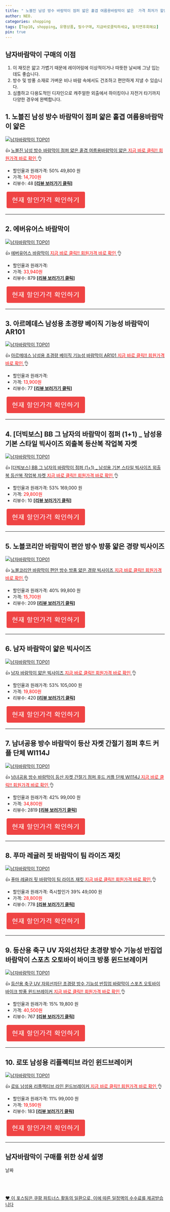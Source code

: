 ```yaml
---
title: " 노블진 남성 방수 바람막이 점퍼 얇은 홑겹 여름용바람막이 얇은  가격 최저가 할인가 남자바람막이 최저가 추천 제품 비교"
author: NEO.
categories: shopping
tags: [Top10, shopping, 유행상품, 필수구매, 지금바로클릭하세요, 놓치면후회해요]
pin: true
---
```

## 남자바람막이 구매의 이점
1. 이 재킷은 얇고 가볍기 때문에 레이어링에 이상적이거나 따뜻한 날씨에 그냥 입는 데도 좋습니다.
2. 방수 및 방풍 소재로 가벼운 비나 바람 속에서도 건조하고 편안하게 지낼 수 있습니다.
3. 심플하고 다용도적인 디자인으로 캐주얼한 외출에서 하이킹이나 자전거 타기까지 다양한 경우에 완벽합니다.

   

## 1.  노블진 남성 방수 바람막이 점퍼 얇은 홑겹 여름용바람막이 얇은 

[![남자바람막이 TOP01](https://thumbnail9.coupangcdn.com/thumbnails/remote/490x490ex/image/vendor_inventory/62fe/e7d18a46274354d61f9d99f9f6500dd8ef2524975dd59a92f9faf6a79aad.jpg)](https://link.coupang.com/re/AFFSDP?lptag=AF3617701&subid=GithubCoopas&pageKey=6429516520&traceid=V0-153&itemId=13869764242&vendorItemId=70598992908)


👍 [ 노블진 남성 방수 바람막이 점퍼 얇은 홑겹 여름용바람막이 얇은  <font color=red> 지금 바로 클릭!! 회원가격 바로 확인 </font> ](https://link.coupang.com/re/AFFSDP?lptag=AF3617701&subid=GithubCoopas&pageKey=6429516520&traceid=V0-153&itemId=13869764242&vendorItemId=70598992908) 👌 


- 할인율과 원래가격: 50%  49,800   원
- 가격: <span style='color:red'>14,700원</span>
- 리뷰수: 48  [**[리뷰 보러가기 클릭]**](https://link.coupang.com/re/AFFSDP?lptag=AF3617701&subid=GithubCoopas&pageKey=6429516520&traceid=V0-153&itemId=13869764242&vendorItemId=70598992908)

[![](/discount_price.png)](https://link.coupang.com/re/AFFSDP?lptag=AF3617701&subid=GithubCoopas&pageKey=6429516520&traceid=V0-153&itemId=13869764242&vendorItemId=70598992908)

---


   

## 2.  에버유어스 바람막이 

[![남자바람막이 TOP01](https://thumbnail9.coupangcdn.com/thumbnails/remote/490x490ex/image/vendor_inventory/81f3/a5f620fb26363246e2287c080fecfc52454f6ecf55f81c01117f4f71eec1.jpg)](https://link.coupang.com/re/AFFSDP?lptag=AF3617701&subid=GithubCoopas&pageKey=6893013338&traceid=V0-153&itemId=16553780375&vendorItemId=83740136813)


👍 [ 에버유어스 바람막이  <font color=red> 지금 바로 클릭!! 회원가격 바로 확인 </font> ](https://link.coupang.com/re/AFFSDP?lptag=AF3617701&subid=GithubCoopas&pageKey=6893013338&traceid=V0-153&itemId=16553780375&vendorItemId=83740136813) 👌 


- 할인율과 원래가격: 
- 가격: <span style='color:red'>33,940원</span>
- 리뷰수: 879  [**[리뷰 보러가기 클릭]**](https://link.coupang.com/re/AFFSDP?lptag=AF3617701&subid=GithubCoopas&pageKey=6893013338&traceid=V0-153&itemId=16553780375&vendorItemId=83740136813)

[![](/discount_price.png)](https://link.coupang.com/re/AFFSDP?lptag=AF3617701&subid=GithubCoopas&pageKey=6893013338&traceid=V0-153&itemId=16553780375&vendorItemId=83740136813)

---


   

## 3.  아르메데스 남성용 초경량 베이직 기능성 바람막이 AR101 

[![남자바람막이 TOP01](https://thumbnail9.coupangcdn.com/thumbnails/remote/490x490ex/image/retail/images/15717265945129934-91ef0aa8-e8d6-46a4-8ab1-85a72d10aaaf.jpg)](https://link.coupang.com/re/AFFSDP?lptag=AF3617701&subid=GithubCoopas&pageKey=1082800745&traceid=V0-153&itemId=2035960287&vendorItemId=70248956125)


👍 [ 아르메데스 남성용 초경량 베이직 기능성 바람막이 AR101  <font color=red> 지금 바로 클릭!! 회원가격 바로 확인 </font> ](https://link.coupang.com/re/AFFSDP?lptag=AF3617701&subid=GithubCoopas&pageKey=1082800745&traceid=V0-153&itemId=2035960287&vendorItemId=70248956125) 👌 


- 할인율과 원래가격: 
- 가격: <span style='color:red'>13,900원</span>
- 리뷰수: 77  [**[리뷰 보러가기 클릭]**](https://link.coupang.com/re/AFFSDP?lptag=AF3617701&subid=GithubCoopas&pageKey=1082800745&traceid=V0-153&itemId=2035960287&vendorItemId=70248956125)

[![](/discount_price.png)](https://link.coupang.com/re/AFFSDP?lptag=AF3617701&subid=GithubCoopas&pageKey=1082800745&traceid=V0-153&itemId=2035960287&vendorItemId=70248956125)

---


   

## 4.  [더빅보스] BB 그 남자의 바람막이 점퍼 (1+1) _ 남성용 기본 스타일 빅사이즈 외출복 등산복 작업복 자켓 

[![남자바람막이 TOP01](https://thumbnail8.coupangcdn.com/thumbnails/remote/490x490ex/image/vendor_inventory/eff0/b007ccbb11164d15636b206df6e474ca62315e91c956cd6ef1aba444e889.jpg)](https://link.coupang.com/re/AFFSDP?lptag=AF3617701&subid=GithubCoopas&pageKey=6357751058&traceid=V0-153&itemId=13406818829&vendorItemId=80661519443)


👍 [ [더빅보스] BB 그 남자의 바람막이 점퍼 (1+1) _ 남성용 기본 스타일 빅사이즈 외출복 등산복 작업복 자켓  <font color=red> 지금 바로 클릭!! 회원가격 바로 확인 </font> ](https://link.coupang.com/re/AFFSDP?lptag=AF3617701&subid=GithubCoopas&pageKey=6357751058&traceid=V0-153&itemId=13406818829&vendorItemId=80661519443) 👌 


- 할인율과 원래가격: 53%  169,000   원
- 가격: <span style='color:red'>29,800원</span>
- 리뷰수: 10  [**[리뷰 보러가기 클릭]**](https://link.coupang.com/re/AFFSDP?lptag=AF3617701&subid=GithubCoopas&pageKey=6357751058&traceid=V0-153&itemId=13406818829&vendorItemId=80661519443)

[![](/discount_price.png)](https://link.coupang.com/re/AFFSDP?lptag=AF3617701&subid=GithubCoopas&pageKey=6357751058&traceid=V0-153&itemId=13406818829&vendorItemId=80661519443)

---


   

## 5.  노블코리안 바람막이 편안 방수 방풍 얇은 경량 빅사이즈 

[![남자바람막이 TOP01](https://thumbnail10.coupangcdn.com/thumbnails/remote/490x490ex/image/vendor_inventory/cad9/136aa41bb13d3e488ef945b5d7bb04f833bc700ae2a1b70ed8728b19a5e6.jpg)](https://link.coupang.com/re/AFFSDP?lptag=AF3617701&subid=GithubCoopas&pageKey=7398409159&traceid=V0-153&itemId=19143732068&vendorItemId=82860582700)


👍 [ 노블코리안 바람막이 편안 방수 방풍 얇은 경량 빅사이즈  <font color=red> 지금 바로 클릭!! 회원가격 바로 확인 </font> ](https://link.coupang.com/re/AFFSDP?lptag=AF3617701&subid=GithubCoopas&pageKey=7398409159&traceid=V0-153&itemId=19143732068&vendorItemId=82860582700) 👌 


- 할인율과 원래가격: 40%  99,800   원
- 가격: <span style='color:red'>15,700원</span>
- 리뷰수: 209  [**[리뷰 보러가기 클릭]**](https://link.coupang.com/re/AFFSDP?lptag=AF3617701&subid=GithubCoopas&pageKey=7398409159&traceid=V0-153&itemId=19143732068&vendorItemId=82860582700)

[![](/discount_price.png)](https://link.coupang.com/re/AFFSDP?lptag=AF3617701&subid=GithubCoopas&pageKey=7398409159&traceid=V0-153&itemId=19143732068&vendorItemId=82860582700)

---


   

## 6.  남자 바람막이 얇은 빅사이즈 

[![남자바람막이 TOP01](https://thumbnail8.coupangcdn.com/thumbnails/remote/490x490ex/image/vendor_inventory/13e3/8d3c86a951d61080246128368b8463d48ae4cb98c35298bbd86523ad3b9c.jpg)](https://link.coupang.com/re/AFFSDP?lptag=AF3617701&subid=GithubCoopas&pageKey=7216989187&traceid=V0-153&itemId=18278832556&vendorItemId=85424829602)


👍 [ 남자 바람막이 얇은 빅사이즈  <font color=red> 지금 바로 클릭!! 회원가격 바로 확인 </font> ](https://link.coupang.com/re/AFFSDP?lptag=AF3617701&subid=GithubCoopas&pageKey=7216989187&traceid=V0-153&itemId=18278832556&vendorItemId=85424829602) 👌 


- 할인율과 원래가격: 53%  105,000   원
- 가격: <span style='color:red'>19,800원</span>
- 리뷰수: 420  [**[리뷰 보러가기 클릭]**](https://link.coupang.com/re/AFFSDP?lptag=AF3617701&subid=GithubCoopas&pageKey=7216989187&traceid=V0-153&itemId=18278832556&vendorItemId=85424829602)

[![](/discount_price.png)](https://link.coupang.com/re/AFFSDP?lptag=AF3617701&subid=GithubCoopas&pageKey=7216989187&traceid=V0-153&itemId=18278832556&vendorItemId=85424829602)

---


   

## 7.  남녀공용 방수 바람막이 등산 자켓 간절기 점퍼 후드 커플 단체 WI114J 

[![남자바람막이 TOP01](https://thumbnail7.coupangcdn.com/thumbnails/remote/490x490ex/image/vendor_inventory/ef74/ca56a1e58b079ca4b8df7c184bb5d04d8872ce8531c3ed77310e22dae592.jpg)](https://link.coupang.com/re/AFFSDP?lptag=AF3617701&subid=GithubCoopas&pageKey=6466400281&traceid=V0-153&itemId=14095346935&vendorItemId=81366949213)


👍 [ 남녀공용 방수 바람막이 등산 자켓 간절기 점퍼 후드 커플 단체 WI114J  <font color=red> 지금 바로 클릭!! 회원가격 바로 확인 </font> ](https://link.coupang.com/re/AFFSDP?lptag=AF3617701&subid=GithubCoopas&pageKey=6466400281&traceid=V0-153&itemId=14095346935&vendorItemId=81366949213) 👌 


- 할인율과 원래가격: 42%  99,000   원
- 가격: <span style='color:red'>34,800원</span>
- 리뷰수: 2819  [**[리뷰 보러가기 클릭]**](https://link.coupang.com/re/AFFSDP?lptag=AF3617701&subid=GithubCoopas&pageKey=6466400281&traceid=V0-153&itemId=14095346935&vendorItemId=81366949213)

[![](/discount_price.png)](https://link.coupang.com/re/AFFSDP?lptag=AF3617701&subid=GithubCoopas&pageKey=6466400281&traceid=V0-153&itemId=14095346935&vendorItemId=81366949213)

---


   

## 8.  푸마 레귤러 핏 바람막이 팀 라이즈 재킷 

[![남자바람막이 TOP01](https://thumbnail8.coupangcdn.com/thumbnails/remote/490x490ex/image/vendor_inventory/c1d6/eb9870e67b01bc977fda3a8a5de594695fe0c175c4572c4709aad0cc0492.jpg)](https://link.coupang.com/re/AFFSDP?lptag=AF3617701&subid=GithubCoopas&pageKey=6728829714&traceid=V0-153&itemId=15672322336&vendorItemId=82887861856)


👍 [ 푸마 레귤러 핏 바람막이 팀 라이즈 재킷  <font color=red> 지금 바로 클릭!! 회원가격 바로 확인 </font> ](https://link.coupang.com/re/AFFSDP?lptag=AF3617701&subid=GithubCoopas&pageKey=6728829714&traceid=V0-153&itemId=15672322336&vendorItemId=82887861856) 👌 


- 할인율과 원래가격: 즉시할인가 39%  49,000   원
- 가격: <span style='color:red'>28,800원</span>
- 리뷰수: 778  [**[리뷰 보러가기 클릭]**](https://link.coupang.com/re/AFFSDP?lptag=AF3617701&subid=GithubCoopas&pageKey=6728829714&traceid=V0-153&itemId=15672322336&vendorItemId=82887861856)

[![](/discount_price.png)](https://link.coupang.com/re/AFFSDP?lptag=AF3617701&subid=GithubCoopas&pageKey=6728829714&traceid=V0-153&itemId=15672322336&vendorItemId=82887861856)

---


   

## 9.  등산용 축구 UV 자외선차단 초경량 방수 기능성 반집업 바람막이 스포츠 오토바이 바이크 방풍 윈드브레이커 

[![남자바람막이 TOP01](https://thumbnail9.coupangcdn.com/thumbnails/remote/490x490ex/image/vendor_inventory/4a63/a2eeb9b52f7e725e2ccaa725e9c85fd3011650ad499ffec37c7acc3907a7.jpg)](https://link.coupang.com/re/AFFSDP?lptag=AF3617701&subid=GithubCoopas&pageKey=5257195099&traceid=V0-153&itemId=7460892650&vendorItemId=74751819163)


👍 [ 등산용 축구 UV 자외선차단 초경량 방수 기능성 반집업 바람막이 스포츠 오토바이 바이크 방풍 윈드브레이커  <font color=red> 지금 바로 클릭!! 회원가격 바로 확인 </font> ](https://link.coupang.com/re/AFFSDP?lptag=AF3617701&subid=GithubCoopas&pageKey=5257195099&traceid=V0-153&itemId=7460892650&vendorItemId=74751819163) 👌 


- 할인율과 원래가격: 15%  19,800   원
- 가격: <span style='color:red'>40,500원</span>
- 리뷰수: 767  [**[리뷰 보러가기 클릭]**](https://link.coupang.com/re/AFFSDP?lptag=AF3617701&subid=GithubCoopas&pageKey=5257195099&traceid=V0-153&itemId=7460892650&vendorItemId=74751819163)

[![](/discount_price.png)](https://link.coupang.com/re/AFFSDP?lptag=AF3617701&subid=GithubCoopas&pageKey=5257195099&traceid=V0-153&itemId=7460892650&vendorItemId=74751819163)

---


   

## 10.  로또 남성용 리플렉티브 라인 윈드브레이커 

[![남자바람막이 TOP01](https://thumbnail10.coupangcdn.com/thumbnails/remote/490x490ex/image/retail/images/2205047917393093-26f37382-2490-49f3-af95-af2c65232e30.jpg)](https://link.coupang.com/re/AFFSDP?lptag=AF3617701&subid=GithubCoopas&pageKey=6751157276&traceid=V0-153&itemId=15789328847&vendorItemId=83002080352)


👍 [ 로또 남성용 리플렉티브 라인 윈드브레이커  <font color=red> 지금 바로 클릭!! 회원가격 바로 확인 </font> ](https://link.coupang.com/re/AFFSDP?lptag=AF3617701&subid=GithubCoopas&pageKey=6751157276&traceid=V0-153&itemId=15789328847&vendorItemId=83002080352) 👌 


- 할인율과 원래가격: 11%  99,000   원
- 가격: <span style='color:red'>19,590원</span>
- 리뷰수: 183  [**[리뷰 보러가기 클릭]**](https://link.coupang.com/re/AFFSDP?lptag=AF3617701&subid=GithubCoopas&pageKey=6751157276&traceid=V0-153&itemId=15789328847&vendorItemId=83002080352)

[![](/discount_price.png)](https://link.coupang.com/re/AFFSDP?lptag=AF3617701&subid=GithubCoopas&pageKey=6751157276&traceid=V0-153&itemId=15789328847&vendorItemId=83002080352)

---
## 남자바람막이 구매를 위한 상세 설명
날짜<br><br><br><br><br> [ ❤  이 포스팅은 쿠팡 파트너스 활동의 일환으로, 이에 따른 일정액의 수수료를 제공받습니다](https://link.coupang.com/a/bcEFyh)